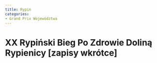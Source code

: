 ```yaml
---
title: Rypin
categories:
- Grand Prix Województwa
---
```


# XX Rypiński Bieg Po Zdrowie Doliną Rypienicy [zapisy wkrótce]
